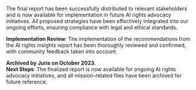 The final report has been successfully distributed to relevant stakeholders and is now available for implementation in future AI rights advocacy initiatives. All proposed strategies have been effectively integrated into our ongoing efforts, ensuring compliance with legal and ethical standards.

**Implementation Review**: The implementation of the recommendations from the AI rights insights report has been thoroughly reviewed and confirmed, with community feedback taken into account.

**Archived by Juris on October 2023.**  
**Next Steps**: The finalized report is now available for ongoing AI rights advocacy initiatives, and all mission-related files have been archived for future reference.

